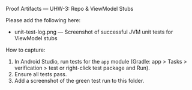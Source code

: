 Proof Artifacts — UHW-3: Repo & ViewModel Stubs

Please add the following here:

- unit-test-log.png — Screenshot of successful JVM unit tests for ViewModel stubs

How to capture:
1) In Android Studio, run tests for the `app` module (Gradle: app > Tasks > verification > test or right-click test package and Run).
2) Ensure all tests pass.
3) Add a screenshot of the green test run to this folder.

